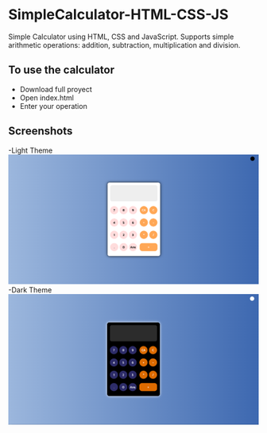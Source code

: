 # SimpleCalculator-HTML-CSS-JS

Simple Calculator using HTML, CSS and JavaScript. Supports simple arithmetic operations: addition, subtraction, multiplication and division.

## To use the calculator
<ul>
   <li>Download full proyect</li>
   <li>Open index.html</li>
   <li>Enter your operation</li>
</ul>

## Screenshots
-Light Theme
![Screenshot Light Theme](https://github.com/SantiagoCumpa/SimpleCalculator-HTML-CSS-JS/blob/branch1/img/CalculatorLightThemeSS.PNG)
-Dark Theme
![Screenshot Dark Theme](https://github.com/SantiagoCumpa/SimpleCalculator-HTML-CSS-JS/blob/branch1/img/CalculatorDarkThemeSS.PNG)
